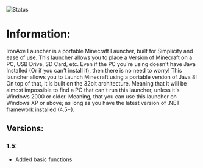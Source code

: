 ![Status](https://github.com/zoltx23/IronAxe/blob/master/Common/Resources/Images/IRONAXE_LOGO.png?raw=true) 

# Information: 
IronAxe Launcher is a portable Minecraft Launcher, built for Simplicity and ease of use.
This launcher allows you to place a Version of Minecraft on a PC, USB Drive, SD Card, etc.
Even if the PC you're using doesn't have Java Installed (Or if you can't install it), then there is no
need to worry! This launcher allows you to Launch Minecraft using a portable version of Java 8!
On top of that, it is built on the 32bit architecture. Meaning that it will be almost impossible to find a PC that can't run this launcher, unless it's Windows 2000 or older. Meaning, that you can use this launcher on Windows XP or above; as long as you have the latest version of .NET framework installed (4.5+).

## Versions: 

### 1.5: 
* Added basic functions
